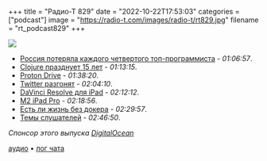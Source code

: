 +++
title = "Радио-Т 829"
date = "2022-10-22T17:53:03"
categories = ["podcast"]
image = "https://radio-t.com/images/radio-t/rt829.jpg"
filename = "rt_podcast829"
+++

![](https://radio-t.com/images/radio-t/rt829.jpg)

- [Россия потеряла каждого четвертого топ-программиста](https://www.moscowtimes.eu/2022/10/21/rossiya-poteryala-kazhdogo-chetvertogo-top-programmista-a25567) - *01:06:57*.
- [Clojure празднует 15 лет](https://building.nubank.com.br/clojure-15th-anniversary-a-retrospective/) - *01:13:15*.
- [Proton Drive](https://proton.me/blog/proton-drive-launch?utm_source=proton_users) - *01:38:20*.
- [Twitter разгонят](https://www.washingtonpost.com/technology/2022/10/20/musk-twitter-acquisition-staff-cuts/) - *02:04:10*.
- [DaVinci Resolve для iPad](https://www.blackmagicdesign.com/media/release/20221020-02) - *02:12:12*.
- [M2 iPad Pro](https://9to5mac.com/2022/10/18/apple-new-m2-ipad-pro/) - *02:18:56*.
- [Есть ли жизнь без докера](https://artiya4u.medium.com/i-ban-docker-from-my-macbook-c78f3f9dded) - *02:29:57*.
- [Темы слушателей](https://radio-t.com/p/2022/10/18/prep-829/) - *02:46:50*.

*Спонсор этого выпуска [DigitalOcean](https://do.co/radiot)*


[аудио](https://cdn.radio-t.com/rt_podcast829.mp3) • [лог чата](https://chat.radio-t.com/logs/radio-t-829.html)
<audio src="https://cdn.radio-t.com/rt_podcast829.mp3" preload="none"></audio>
